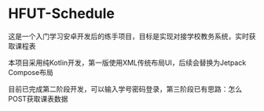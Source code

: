 # HFUT-Schedule
这是一个入门学习安卓开发后的练手项目，目标是实现对接学校教务系统，实时获取课程表
 
本项目采用纯Kotlin开发，第一版使用XML传统布局UI，后续会替换为Jetpack Compose布局
 
目前已完成第二阶段开发，可以输入学号密码登录，第三阶段已有思路：怎么POST获取课表数据
